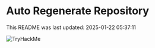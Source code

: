 # Auto Regenerate Repository

This README was last updated: 2025-01-22 05:37:11

 ![TryHackMe](https://tryhackme.com/badge/533634)